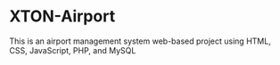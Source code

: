 # XTON-Airport
This is an airport management system web-based project using HTML, CSS, JavaScript, PHP, and MySQL
